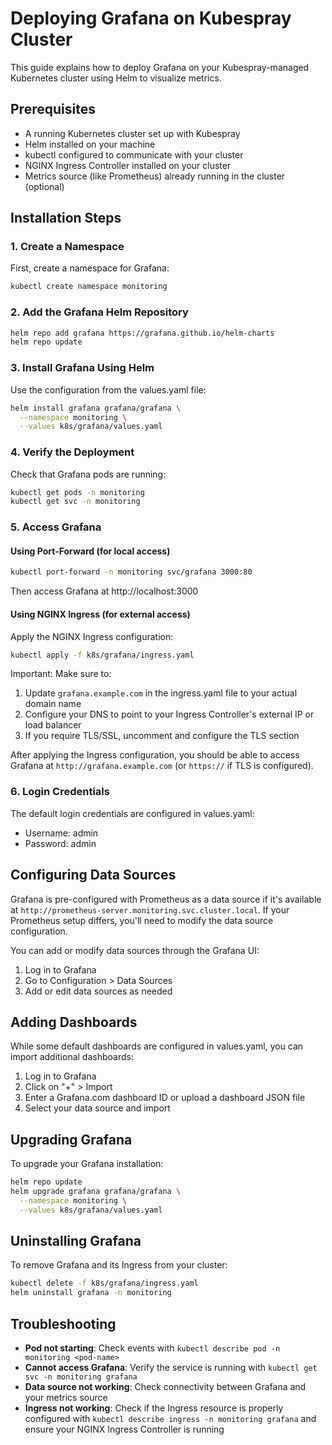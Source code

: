 # Deploying Grafana on Kubespray Cluster

This guide explains how to deploy Grafana on your Kubespray-managed Kubernetes cluster using Helm to visualize metrics.

## Prerequisites

- A running Kubernetes cluster set up with Kubespray
- Helm installed on your machine
- kubectl configured to communicate with your cluster
- NGINX Ingress Controller installed on your cluster
- Metrics source (like Prometheus) already running in the cluster (optional)

## Installation Steps

### 1. Create a Namespace

First, create a namespace for Grafana:

```bash
kubectl create namespace monitoring
```

### 2. Add the Grafana Helm Repository

```bash
helm repo add grafana https://grafana.github.io/helm-charts
helm repo update
```

### 3. Install Grafana Using Helm

Use the configuration from the values.yaml file:

```bash
helm install grafana grafana/grafana \
  --namespace monitoring \
  --values k8s/grafana/values.yaml
```

### 4. Verify the Deployment

Check that Grafana pods are running:

```bash
kubectl get pods -n monitoring
kubectl get svc -n monitoring
```

### 5. Access Grafana

#### Using Port-Forward (for local access)

```bash
kubectl port-forward -n monitoring svc/grafana 3000:80
```

Then access Grafana at http://localhost:3000

#### Using NGINX Ingress (for external access)

Apply the NGINX Ingress configuration:

```bash
kubectl apply -f k8s/grafana/ingress.yaml
```

Important: Make sure to:
1. Update `grafana.example.com` in the ingress.yaml file to your actual domain name
2. Configure your DNS to point to your Ingress Controller's external IP or load balancer
3. If you require TLS/SSL, uncomment and configure the TLS section

After applying the Ingress configuration, you should be able to access Grafana at `http://grafana.example.com` (or `https://` if TLS is configured).

### 6. Login Credentials

The default login credentials are configured in values.yaml:
- Username: admin
- Password: admin

## Configuring Data Sources

Grafana is pre-configured with Prometheus as a data source if it's available at `http://prometheus-server.monitoring.svc.cluster.local`. If your Prometheus setup differs, you'll need to modify the data source configuration.

You can add or modify data sources through the Grafana UI:

1. Log in to Grafana
2. Go to Configuration > Data Sources
3. Add or edit data sources as needed

## Adding Dashboards

While some default dashboards are configured in values.yaml, you can import additional dashboards:

1. Log in to Grafana
2. Click on "+" > Import
3. Enter a Grafana.com dashboard ID or upload a dashboard JSON file
4. Select your data source and import

## Upgrading Grafana

To upgrade your Grafana installation:

```bash
helm repo update
helm upgrade grafana grafana/grafana \
  --namespace monitoring \
  --values k8s/grafana/values.yaml
```

## Uninstalling Grafana

To remove Grafana and its Ingress from your cluster:

```bash
kubectl delete -f k8s/grafana/ingress.yaml
helm uninstall grafana -n monitoring
```

## Troubleshooting

- **Pod not starting**: Check events with `kubectl describe pod -n monitoring <pod-name>`
- **Cannot access Grafana**: Verify the service is running with `kubectl get svc -n monitoring grafana`
- **Data source not working**: Check connectivity between Grafana and your metrics source
- **Ingress not working**: Check if the Ingress resource is properly configured with `kubectl describe ingress -n monitoring grafana` and ensure your NGINX Ingress Controller is running
